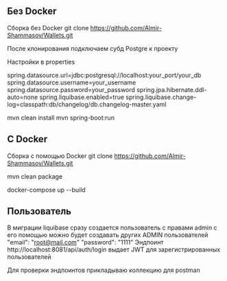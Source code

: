 ## Без Docker
Сборка без Docker
git clone https://github.com/Almir-Shammasov/Wallets.git

После клонирования подключаем субд Postgre к проекту

Настройки в properties

spring.datasource.url=jdbc:postgresql://localhost:your_port/your_db
spring.datasource.username=your_username
spring.datasource.password=your_password
spring.jpa.hibernate.ddl-auto=none
spring.liquibase.enabled=true
spring.liquibase.change-log=classpath:db/changelog/db.changelog-master.yaml

mvn clean install
mvn spring-boot:run

## С Docker
Сборка с помощью Docker
git clone https://github.com/Almir-Shammasov/Wallets.git

mvn clean package

docker-compose up --build

## Пользователь
В миграции liquibase сразу создается пользователь с правами admin
с его помощью можно будет создавать других ADMIN пользователей
"email": "root@mail.com"
"password": "1111"
Эндпоинт http://localhost:8081/api/auth/login выдает JWT для зарегистрированных пользователей

Для проверки эндпоинтов прикладываю коллекцию для postman 






